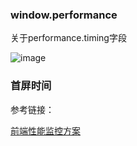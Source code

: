 ### window.performance

关于performance.timing字段

![image](https://user-images.githubusercontent.com/25894364/93421937-347c9300-f8e5-11ea-88e2-8abe95bb21b9.png)

### 首屏时间



参考链接：

[前端性能监控方案](https://juejin.im/post/6844904020482457613)